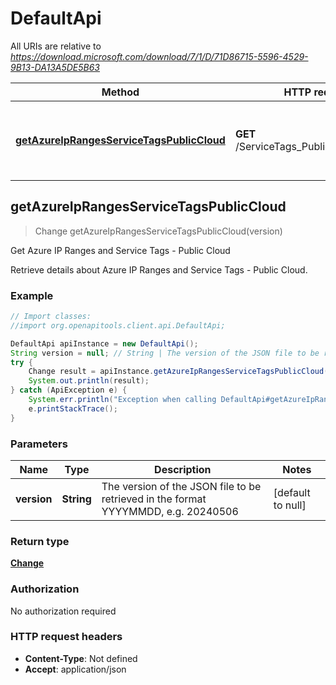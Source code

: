 # DefaultApi

All URIs are relative to *https://download.microsoft.com/download/7/1/D/71D86715-5596-4529-9B13-DA13A5DE5B63*

Method | HTTP request | Description
------------- | ------------- | -------------
[**getAzureIpRangesServiceTagsPublicCloud**](DefaultApi.md#getAzureIpRangesServiceTagsPublicCloud) | **GET** /ServiceTags_Public_{version}.json | Get Azure IP Ranges and Service Tags - Public Cloud



## getAzureIpRangesServiceTagsPublicCloud

> Change getAzureIpRangesServiceTagsPublicCloud(version)

Get Azure IP Ranges and Service Tags - Public Cloud

Retrieve details about Azure IP Ranges and Service Tags - Public Cloud.

### Example

```java
// Import classes:
//import org.openapitools.client.api.DefaultApi;

DefaultApi apiInstance = new DefaultApi();
String version = null; // String | The version of the JSON file to be retrieved in the format YYYYMMDD, e.g. 20240506
try {
    Change result = apiInstance.getAzureIpRangesServiceTagsPublicCloud(version);
    System.out.println(result);
} catch (ApiException e) {
    System.err.println("Exception when calling DefaultApi#getAzureIpRangesServiceTagsPublicCloud");
    e.printStackTrace();
}
```

### Parameters


Name | Type | Description  | Notes
------------- | ------------- | ------------- | -------------
 **version** | **String**| The version of the JSON file to be retrieved in the format YYYYMMDD, e.g. 20240506 | [default to null]

### Return type

[**Change**](Change.md)

### Authorization

No authorization required

### HTTP request headers

- **Content-Type**: Not defined
- **Accept**: application/json

